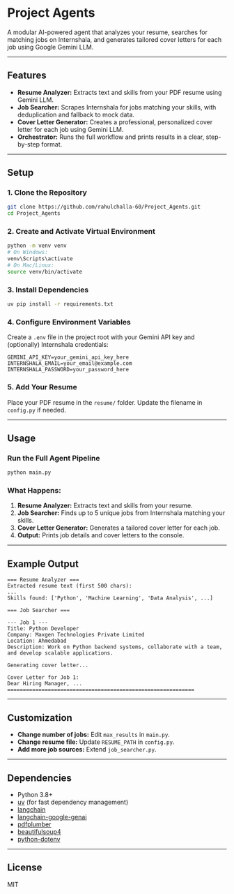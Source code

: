 # Project Agents

A modular AI-powered agent that analyzes your resume, searches for matching jobs on Internshala, and generates tailored cover letters for each job using Google Gemini LLM.

---

## Features
- **Resume Analyzer:** Extracts text and skills from your PDF resume using Gemini LLM.
- **Job Searcher:** Scrapes Internshala for jobs matching your skills, with deduplication and fallback to mock data.
- **Cover Letter Generator:** Creates a professional, personalized cover letter for each job using Gemini LLM.
- **Orchestrator:** Runs the full workflow and prints results in a clear, step-by-step format.

---

## Setup

### 1. Clone the Repository
```bash
git clone https://github.com/rahulchalla-60/Project_Agents.git
cd Project_Agents
```

### 2. Create and Activate Virtual Environment
```bash
python -m venv venv
# On Windows:
venv\Scripts\activate
# On Mac/Linux:
source venv/bin/activate
```

### 3. Install Dependencies
```bash
uv pip install -r requirements.txt
```

### 4. Configure Environment Variables
Create a `.env` file in the project root with your Gemini API key and (optionally) Internshala credentials:
```
GEMINI_API_KEY=your_gemini_api_key_here
INTERNSHALA_EMAIL=your_email@example.com
INTERNSHALA_PASSWORD=your_password_here
```

### 5. Add Your Resume
Place your PDF resume in the `resume/` folder. Update the filename in `config.py` if needed.

---

## Usage

### Run the Full Agent Pipeline
```bash
python main.py
```

### What Happens:
1. **Resume Analyzer:** Extracts text and skills from your resume.
2. **Job Searcher:** Finds up to 5 unique jobs from Internshala matching your skills.
3. **Cover Letter Generator:** Generates a tailored cover letter for each job.
4. **Output:** Prints job details and cover letters to the console.

---

## Example Output
```
=== Resume Analyzer ===
Extracted resume text (first 500 chars):
...
Skills found: ['Python', 'Machine Learning', 'Data Analysis', ...]

=== Job Searcher ===

--- Job 1 ---
Title: Python Developer
Company: Maxgen Technologies Private Limited
Location: Ahmedabad
Description: Work on Python backend systems, collaborate with a team, and develop scalable applications.

Generating cover letter...

Cover Letter for Job 1:
Dear Hiring Manager, ...
============================================================
```

---

## Customization
- **Change number of jobs:** Edit `max_results` in `main.py`.
- **Change resume file:** Update `RESUME_PATH` in `config.py`.
- **Add more job sources:** Extend `job_searcher.py`.

---

## Dependencies
- Python 3.8+
- [uv](https://github.com/astral-sh/uv) (for fast dependency management)
- [langchain](https://python.langchain.com/)
- [langchain-google-genai](https://python.langchain.com/docs/integrations/llms/google_genai)
- [pdfplumber](https://github.com/jsvine/pdfplumber)
- [beautifulsoup4](https://www.crummy.com/software/BeautifulSoup/)
- [python-dotenv](https://github.com/theskumar/python-dotenv)

---

## License
MIT